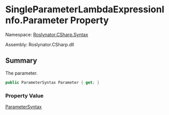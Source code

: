# SingleParameterLambdaExpressionInfo\.Parameter Property

Namespace: [Roslynator.CSharp.Syntax](../../README.md)

Assembly: Roslynator\.CSharp\.dll

## Summary

The parameter\.

```csharp
public ParameterSyntax Parameter { get; }
```

### Property Value

[ParameterSyntax](https://docs.microsoft.com/en-us/dotnet/api/microsoft.codeanalysis.csharp.syntax.parametersyntax)


